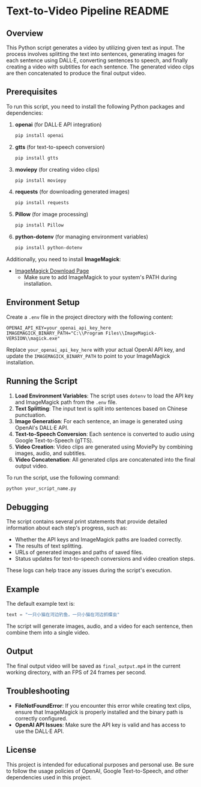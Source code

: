 # Text-to-Video Pipeline README

## Overview
This Python script generates a video by utilizing given text as input. The process involves splitting the text into sentences, generating images for each sentence using DALL·E, converting sentences to speech, and finally creating a video with subtitles for each sentence. The generated video clips are then concatenated to produce the final output video.

## Prerequisites
To run this script, you need to install the following Python packages and dependencies:

1. **openai** (for DALL·E API integration)
   ```sh
   pip install openai
   ```

2. **gtts** (for text-to-speech conversion)
   ```sh
   pip install gtts
   ```

3. **moviepy** (for creating video clips)
   ```sh
   pip install moviepy
   ```

4. **requests** (for downloading generated images)
   ```sh
   pip install requests
   ```

5. **Pillow** (for image processing)
   ```sh
   pip install Pillow
   ```

6. **python-dotenv** (for managing environment variables)
   ```sh
   pip install python-dotenv
   ```

Additionally, you need to install **ImageMagick**:
- [ImageMagick Download Page](https://imagemagick.org/script/download.php)
  - Make sure to add ImageMagick to your system's PATH during installation.

## Environment Setup
Create a `.env` file in the project directory with the following content:

```env
OPENAI_API_KEY=your_openai_api_key_here
IMAGEMAGICK_BINARY_PATH="C:\\Program Files\\ImageMagick-VERSION\\magick.exe"
```
Replace `your_openai_api_key_here` with your actual OpenAI API key, and update the `IMAGEMAGICK_BINARY_PATH` to point to your ImageMagick installation.

## Running the Script
1. **Load Environment Variables**: The script uses `dotenv` to load the API key and ImageMagick path from the `.env` file.
2. **Text Splitting**: The input text is split into sentences based on Chinese punctuation.
3. **Image Generation**: For each sentence, an image is generated using OpenAI's DALL·E API.
4. **Text-to-Speech Conversion**: Each sentence is converted to audio using Google Text-to-Speech (gTTS).
5. **Video Creation**: Video clips are generated using MoviePy by combining images, audio, and subtitles.
6. **Video Concatenation**: All generated clips are concatenated into the final output video.

To run the script, use the following command:

```sh
python your_script_name.py
```

## Debugging
The script contains several print statements that provide detailed information about each step's progress, such as:
- Whether the API keys and ImageMagick paths are loaded correctly.
- The results of text splitting.
- URLs of generated images and paths of saved files.
- Status updates for text-to-speech conversions and video creation steps.

These logs can help trace any issues during the script's execution.

## Example
The default example text is:

```python
text = "一只小猫在河边钓鱼，一只小猫在河边抓蝶虫"
```
The script will generate images, audio, and a video for each sentence, then combine them into a single video.

## Output
The final output video will be saved as `final_output.mp4` in the current working directory, with an FPS of 24 frames per second.

## Troubleshooting
- **FileNotFoundError**: If you encounter this error while creating text clips, ensure that ImageMagick is properly installed and the binary path is correctly configured.
- **OpenAI API Issues**: Make sure the API key is valid and has access to use the DALL·E API.

## License
This project is intended for educational purposes and personal use. Be sure to follow the usage policies of OpenAI, Google Text-to-Speech, and other dependencies used in this project.


